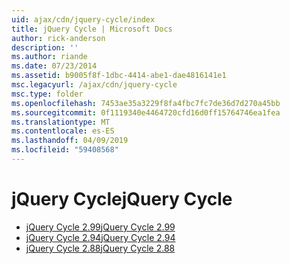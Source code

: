 ```yaml
---
uid: ajax/cdn/jquery-cycle/index
title: jQuery Cycle | Microsoft Docs
author: rick-anderson
description: ''
ms.author: riande
ms.date: 07/23/2014
ms.assetid: b9005f8f-1dbc-4414-abe1-dae4816141e1
msc.legacyurl: /ajax/cdn/jquery-cycle
msc.type: folder
ms.openlocfilehash: 7453ae35a3229f8fa4fbc7fc7de36d7d270a45bb
ms.sourcegitcommit: 0f1119340e4464720cfd16d0ff15764746ea1fea
ms.translationtype: MT
ms.contentlocale: es-ES
ms.lasthandoff: 04/09/2019
ms.locfileid: "59408568"
---
```

# <a name="jquery-cycle"></a><span data-ttu-id="f024b-102">jQuery Cycle</span><span class="sxs-lookup"><span data-stu-id="f024b-102">jQuery Cycle</span></span>

- [<span data-ttu-id="f024b-103">jQuery Cycle 2.99</span><span class="sxs-lookup"><span data-stu-id="f024b-103">jQuery Cycle 2.99</span></span>](cdnjquerycycle299.md)
- [<span data-ttu-id="f024b-104">jQuery Cycle 2.94</span><span class="sxs-lookup"><span data-stu-id="f024b-104">jQuery Cycle 2.94</span></span>](cdnjquerycycle294.md)
- [<span data-ttu-id="f024b-105">jQuery Cycle 2.88</span><span class="sxs-lookup"><span data-stu-id="f024b-105">jQuery Cycle 2.88</span></span>](cdnjquerycycle288.md)
